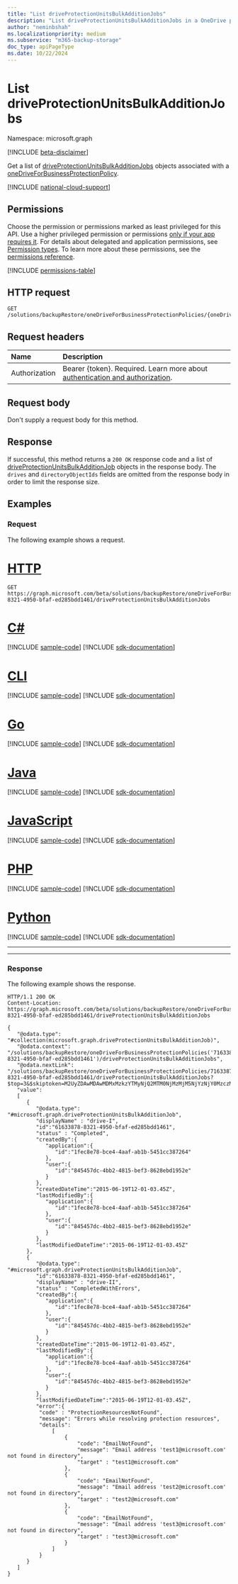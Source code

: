 ```yaml
---
title: "List driveProtectionUnitsBulkAdditionJobs"
description: "List driveProtectionUnitsBulkAdditionJobs in a OneDrive protection policy."
author: "neminbshah"
ms.localizationpriority: medium
ms.subservice: "m365-backup-storage"
doc_type: apiPageType
ms.date: 10/22/2024
---
```


# List driveProtectionUnitsBulkAdditionJobs 

Namespace: microsoft.graph

[!INCLUDE [beta-disclaimer](../../includes/beta-disclaimer.md)]

Get a list of [driveProtectionUnitsBulkAdditionJobs](../resources/driveprotectionunitsbulkadditionjob.md) objects associated with a [oneDriveForBusinessProtectionPolicy](../resources/onedriveforbusinessprotectionpolicy.md).

[!INCLUDE [national-cloud-support](../../includes/global-only.md)]

## Permissions

Choose the permission or permissions marked as least privileged for this API. Use a higher privileged permission or permissions [only if your app requires it](/graph/permissions-overview#best-practices-for-using-microsoft-graph-permissions). For details about delegated and application permissions, see [Permission types](/graph/permissions-overview#permission-types). To learn more about these permissions, see the [permissions reference](/graph/permissions-reference).

<!-- { "blockType": "permissions", "name": "onedriveforbusinessprotectionpolicy_list_driveprotectionunitsbulkadditionjobs" } -->
[!INCLUDE [permissions-table](../includes/permissions/onedriveforbusinessprotectionpolicy-list-driveprotectionunitsbulkadditionjobs-permissions.md)]

## HTTP request

<!-- {
  "blockType": "ignored"
}
-->
``` http
GET /solutions/backupRestore/oneDriveForBusinessProtectionPolicies/{oneDriveForBusinessProtectionPolicyId}/driveProtectionUnitsBulkAdditionJobs
```

## Request headers

|Name|Description|
|:---|:---|
|Authorization|Bearer {token}. Required. Learn more about [authentication and authorization](/graph/auth/auth-concepts).|

## Request body

Don't supply a request body for this method.

## Response

If successful, this method returns a `200 OK` response code and a list of [driveProtectionUnitsBulkAdditionJob](../resources/driveprotectionunitsbulkadditionjob.md) objects in the response body. 
The `drives` and `directoryObjectIds` fields are omitted from the response body in order to limit the response size.  

## Examples

### Request

The following example shows a request.

# [HTTP](#tab/http)
<!-- {
  "blockType": "request",
  "name": "onedriveforbusinessprotectionpolicy_list_driveprotectionunitsbulkadditionjobs"
}
-->

``` http
GET https://graph.microsoft.com/beta/solutions/backupRestore/oneDriveForBusinessProtectionPolicies/71633878-8321-4950-bfaf-ed285bdd1461/driveProtectionUnitsBulkAdditionJobs
```

# [C#](#tab/csharp)
[!INCLUDE [sample-code](../includes/snippets/csharp/onedriveforbusinessprotectionpolicy-list-driveprotectionunitsbulkadditionjobs-csharp-snippets.md)]
[!INCLUDE [sdk-documentation](../includes/snippets/snippets-sdk-documentation-link.md)]

# [CLI](#tab/cli)
[!INCLUDE [sample-code](../includes/snippets/cli/onedriveforbusinessprotectionpolicy-list-driveprotectionunitsbulkadditionjobs-cli-snippets.md)]
[!INCLUDE [sdk-documentation](../includes/snippets/snippets-sdk-documentation-link.md)]

# [Go](#tab/go)
[!INCLUDE [sample-code](../includes/snippets/go/onedriveforbusinessprotectionpolicy-list-driveprotectionunitsbulkadditionjobs-go-snippets.md)]
[!INCLUDE [sdk-documentation](../includes/snippets/snippets-sdk-documentation-link.md)]

# [Java](#tab/java)
[!INCLUDE [sample-code](../includes/snippets/java/onedriveforbusinessprotectionpolicy-list-driveprotectionunitsbulkadditionjobs-java-snippets.md)]
[!INCLUDE [sdk-documentation](../includes/snippets/snippets-sdk-documentation-link.md)]

# [JavaScript](#tab/javascript)
[!INCLUDE [sample-code](../includes/snippets/javascript/onedriveforbusinessprotectionpolicy-list-driveprotectionunitsbulkadditionjobs-javascript-snippets.md)]
[!INCLUDE [sdk-documentation](../includes/snippets/snippets-sdk-documentation-link.md)]

# [PHP](#tab/php)
[!INCLUDE [sample-code](../includes/snippets/php/onedriveforbusinessprotectionpolicy-list-driveprotectionunitsbulkadditionjobs-php-snippets.md)]
[!INCLUDE [sdk-documentation](../includes/snippets/snippets-sdk-documentation-link.md)]

# [Python](#tab/python)
[!INCLUDE [sample-code](../includes/snippets/python/onedriveforbusinessprotectionpolicy-list-driveprotectionunitsbulkadditionjobs-python-snippets.md)]
[!INCLUDE [sdk-documentation](../includes/snippets/snippets-sdk-documentation-link.md)]

---

---

### Response

The following example shows the response.
<!-- {
  "blockType": "response",
  "truncated": true,
  "@odata.type": "Collection(microsoft.graph.driveProtectionUnitsBulkAdditionJob)"
}
-->
``` http
HTTP/1.1 200 OK
Content-Location: https://graph.microsoft.com/beta/solutions/backupRestore/oneDriveForBusinessProtectionPolicies/71633878-8321-4950-bfaf-ed285bdd1461/driveProtectionUnitsBulkAdditionJobs

{
   "@odata.type": "#collection(microsoft.graph.driveProtectionUnitsBulkAdditionJob)",
   "@odata.context": "/solutions/backupRestore/oneDriveForBusinessProtectionPolicies('71633878-8321-4950-bfaf-ed285bdd1461')/driveProtectionUnitsBulkAdditionJobs",
   "@odata.nextLink": "/solutions/backupRestore/oneDriveForBusinessProtectionPolicies/71633878-8321-4950-bfaf-ed285bdd1461/driveProtectionUnitsBulkAdditionJobs?$top=3&$skiptoken=M2UyZDAwMDAwMDMxMzkzYTMyNjQ2MTM0NjMzMjM5NjYzNjY0MzczMDM0MzE2NTYzNjEzNzMwNjIzNjMzMzg2MjM0MzM2NDM0MzUzNDMzMzc0MDc0Njg3MjY1NjE2NDJlNzYzMjAxZThmYjY4M2Y3ODAxMDAwMDg4NjA5ODdhNzgwMTAwMDB8MTYxNjk2NDUwOTgzMg%3d%3d",
   "value":
   [
      {
         "@odata.type": "#microsoft.graph.driveProtectionUnitsBulkAdditionJob",
         "displayName" : "drive-I",
         "id":"61633878-8321-4950-bfaf-ed285bdd1461",
         "status" : "Completed",
         "createdBy":{
            "application":{
               "id":"1fec8e78-bce4-4aaf-ab1b-5451cc387264"
            },
            "user":{
               "id":"845457dc-4bb2-4815-bef3-8628ebd1952e"
            }
         },
         "createdDateTime":"2015-06-19T12-01-03.45Z",
         "lastModifiedBy":{
            "application":{
               "id":"1fec8e78-bce4-4aaf-ab1b-5451cc387264"
            },
            "user":{
               "id":"845457dc-4bb2-4815-bef3-8628ebd1952e"
            }
         },
         "lastModifiedDateTime":"2015-06-19T12-01-03.45Z"
      },
      {
         "@odata.type": "#microsoft.graph.driveProtectionUnitsBulkAdditionJob",
         "id":"61633878-8321-4950-bfaf-ed285bdd1461",
         "displayName" : "drive-II",
         "status" : "CompletedWithErrors",
         "createdBy":{
            "application":{
               "id":"1fec8e78-bce4-4aaf-ab1b-5451cc387264"
            },
            "user":{
               "id":"845457dc-4bb2-4815-bef3-8628ebd1952e"
            }
         },
         "createdDateTime":"2015-06-19T12-01-03.45Z",
         "lastModifiedBy":{
            "application":{
               "id":"1fec8e78-bce4-4aaf-ab1b-5451cc387264"
            },
            "user":{
               "id":"845457dc-4bb2-4815-bef3-8628ebd1952e"
            }
         },
         "lastModifiedDateTime":"2015-06-19T12-01-03.45Z",
         "error":{
          "code" : "ProtectionResourcesNotFound",
          "message": "Errors while resolving protection resources",
          "details": 
              [
                  {
                      "code": "EmailNotFound",
                      "message": "Email address 'test1@microsoft.com' not found in directory",
                      "target" : "test1@microsoft.com"
                  },
                  {
                      "code": "EmailNotFound",
                      "message": "Email address 'test2@microsoft.com' not found in directory",
                      "target" : "test2@microsoft.com"
                  },
                  {
                      "code": "EmailNotFound",
                      "message": "Email address 'test3@microsoft.com' not found in directory",
                      "target" : "test3@microsoft.com"
                  }
              ]   
          }
      }
   ]
}
```
